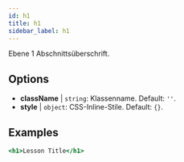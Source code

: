 ```yaml
---
id: h1
title: h1
sidebar_label: h1
---
```


Ebene 1 Abschnittsüberschrift.

## Options

* __className__ | `string`: Klassenname. Default: `''`.
* __style__ | `object`: CSS-Inline-Stile. Default: `{}`.


## Examples

```jsx live
<h1>Lesson Title</h1>
```

